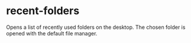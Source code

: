 # recent-folders
Opens a list of recently used folders on the desktop. The chosen folder is opened with the default file manager.

